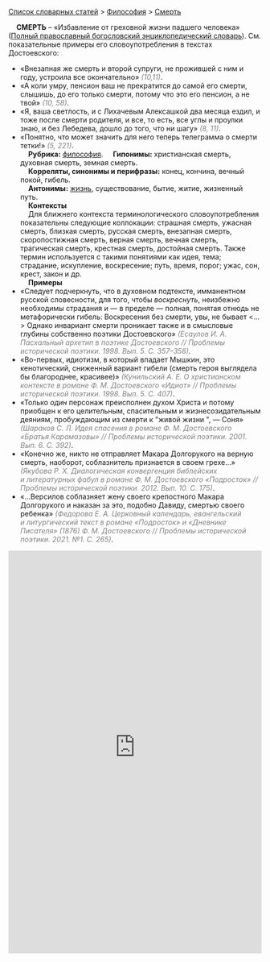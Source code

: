 <style>
st { color: Gray;
  font-style: italic;}
</style>

[Список словарных статей](https://thesaurus-dostoevsky.github.io/Thesaurus/) > [Философия](philosophy.md) > [Смерть](смерть.md) 

&nbsp;&nbsp;&nbsp;&nbsp;**СМЕРТЬ** – «Избавление от греховной жизни падшего человека» ([Полный православный богословский энциклопедический словарь](https://azbyka.ru/)). См. показательные примеры его словоупотребления в текстах Достоевского:  
* «Внезапная же смерть и второй супруги, не прожившей с ним и году, устроила все окончательно» <st>(10,11)</st>.
* «А коли умру, пенсион ваш не прекратится до самой его смерти, слышишь, до его только смерти, потому что это его пенсион, а не твой» <st>(10, 58)</st>.
* «Я, ваша светлость, и с Лихачевым Алексашкой два месяца ездил, и тоже после смерти родителя, и все, то есть, все углы и проулки знаю, и без Лебедева, дошло до того, что ни шагу» <st>(8, 11)</st>.
* «Понятно, что может значить для него теперь телеграмма о смерти 
тетки!» <st>(5, 221)</st>.  
&nbsp;&nbsp;&nbsp;&nbsp;**Рубрика:** [философия](philosophy.md).
&nbsp;&nbsp;&nbsp;&nbsp;**Гипонимы:** христианская смерть, духовная смерть, земная смерть.  
&nbsp;&nbsp;&nbsp;&nbsp;**Корреляты, синонимы и перифразы:** конец, кончина, вечный покой, гибель.  
&nbsp;&nbsp;&nbsp;&nbsp;**Антонимы:** [жизнь](жизнь.md), существование, бытие, житие, жизненный путь.  
&nbsp;&nbsp;&nbsp;&nbsp;**Контексты**  
&nbsp;&nbsp;&nbsp;&nbsp;Для ближнего контекста терминологического словоупотребления  показательны следующие коллокации: страшная смерть, ужасная смерть, близкая смерть, русская смерть, внезапная смерть, скоропостижная смерть, верная смерть, вечная смерть, трагическая смерть, крестная смерть, достойная смерть. Также термин используется с такими понятиями как  идея, тема; страдание, искупление, воскресение; путь, время, порог; ужас,  сон, крест, закон и др.  
&nbsp;&nbsp;&nbsp;&nbsp;**Примеры**  
* «Следует подчеркнуть, что в духовном подтексте, имманентном русской словесности, для того, чтобы *воскреснуть*, неизбежно необходимы страдания и ― в пределе ― полная, понятая отнюдь не метафорически гибель: Воскресения без смерти, увы, не бывает <…> Однако инвариант смерти проникает также и в смысловые глубины собственно поэтики Достоевского» <st>(Есаулов И. А. Пасхальный архетип в поэтике Достоевского // Проблемы исторической поэтики. 1998. Вып. 5. С. 357–358)</st>.
* «Во-первых, идиотизм, в который впадает Мышкин, это кенотический, сниженный вариант гибели (смерть героя выглядела бы благороднее, красивее)» <st>(Кунильский А. Е. О христианском контексте в романе Ф. М. Достоевского «Идиот» // Проблемы исторической поэтики. 1998. Вып. 5. С. 407)</st>.
* «Только *один* персонаж преисполнен духом Христа и потому приобщен к его целительным, спасительным и жизнесозидательным деяниям, пробуждающим из смерти к "живой жизни ", — Соня» <st>(Шараков С. Л. Идея спасения в романе Ф. М. Достоевского «Братья Карамазовы» // Проблемы исторической поэтики. 2001. Вып. 6. С. 392)</st>.
* «Конечно же, никто не отправляет Макара Долгорукого на верную смерть, наоборот, соблазнитель признается в своем грехе…» <st>(Якубова Р. Х. Диалогическая конвергенция библейских и литературных фабул в романе Ф. М. Достоевского «Подросток» // Проблемы исторической поэтики. 2012. Вып. 10. С. 175)</st>.
* «…Версилов соблазняет жену своего крепостного Макара Долгорукого и наказан за это, подобно Давиду, смертью своего ребенка» <st>(Федорова Е. А. Церковный календарь, евангельский и литургический текст в романе «Подросток» и «Дневнике Писателя» (1876) Ф. М. Достоевского // Проблемы исторической поэтики. 2021. №1. С. 265)</st>.

<iframe src="https://thesaurus-dostoevsky.github.io/nk/смерть.html" style="border:0px;width:100%;height:800px" allowfullscreen="true" webkitallowfullscreen="true" mozallowfullscreen="true">
